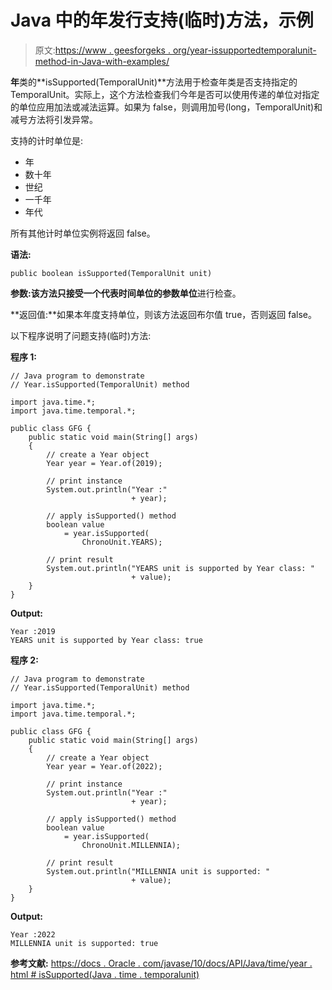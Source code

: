 # Java 中的年发行支持(临时)方法，示例

> 原文:[https://www . geesforgeks . org/year-issupportedtemporalunit-method-in-Java-with-examples/](https://www.geeksforgeeks.org/year-issupportedtemporalunit-method-in-java-with-examples/)

**年**类的**isSupported(TemporalUnit)**方法用于检查年类是否支持指定的 TemporalUnit。实际上，这个方法检查我们今年是否可以使用传递的单位对指定的单位应用加法或减法运算。如果为 false，则调用加号(long，TemporalUnit)和减号方法将引发异常。

支持的计时单位是:

*   年
*   数十年
*   世纪
*   一千年
*   年代

所有其他计时单位实例将返回 false。

**语法:**

```
public boolean isSupported(TemporalUnit unit)

```

**参数:**该方法只接受一个代表时间单位的参数**单位**进行检查。

**返回值:**如果本年度支持单位，则该方法返回布尔值 true，否则返回 false。

以下程序说明了问题支持(临时)方法:

**程序 1:**

```
// Java program to demonstrate
// Year.isSupported(TemporalUnit) method

import java.time.*;
import java.time.temporal.*;

public class GFG {
    public static void main(String[] args)
    {
        // create a Year object
        Year year = Year.of(2019);

        // print instance
        System.out.println("Year :"
                           + year);

        // apply isSupported() method
        boolean value
            = year.isSupported(
                ChronoUnit.YEARS);

        // print result
        System.out.println("YEARS unit is supported by Year class: "
                           + value);
    }
}
```

**Output:**

```
Year :2019
YEARS unit is supported by Year class: true

```

**程序 2:**

```
// Java program to demonstrate
// Year.isSupported(TemporalUnit) method

import java.time.*;
import java.time.temporal.*;

public class GFG {
    public static void main(String[] args)
    {
        // create a Year object
        Year year = Year.of(2022);

        // print instance
        System.out.println("Year :"
                           + year);

        // apply isSupported() method
        boolean value
            = year.isSupported(
                ChronoUnit.MILLENNIA);

        // print result
        System.out.println("MILLENNIA unit is supported: "
                           + value);
    }
}
```

**Output:**

```
Year :2022
MILLENNIA unit is supported: true

```

**参考文献:**
[https://docs . Oracle . com/javase/10/docs/API/Java/time/year . html # isSupported(Java . time . temporalunit)](https://docs.oracle.com/javase/10/docs/api/java/time/Year.html#isSupported(java.time.temporal.TemporaUnit))